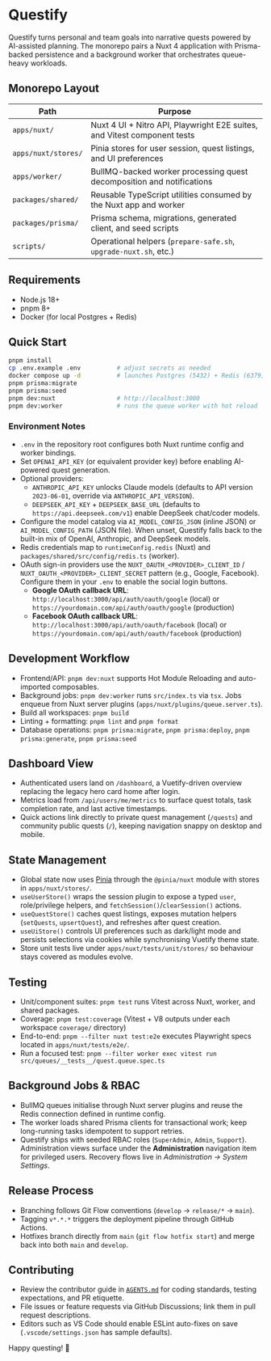 # Questify

Questify turns personal and team goals into narrative quests powered by AI-assisted planning. The monorepo pairs a Nuxt 4 application with Prisma-backed persistence and a background worker that orchestrates queue-heavy workloads.

## Monorepo Layout

| Path | Purpose |
| --- | --- |
| `apps/nuxt/` | Nuxt 4 UI + Nitro API, Playwright E2E suites, and Vitest component tests |
| `apps/nuxt/stores/` | Pinia stores for user session, quest listings, and UI preferences |
| `apps/worker/` | BullMQ-backed worker processing quest decomposition and notifications |
| `packages/shared/` | Reusable TypeScript utilities consumed by the Nuxt app and worker |
| `packages/prisma/` | Prisma schema, migrations, generated client, and seed scripts |
| `scripts/` | Operational helpers (`prepare-safe.sh`, `upgrade-nuxt.sh`, etc.) |

## Requirements

- Node.js 18+
- pnpm 8+
- Docker (for local Postgres + Redis)

## Quick Start

```bash
pnpm install
cp .env.example .env          # adjust secrets as needed
docker compose up -d          # launches Postgres (5432) + Redis (6379)
pnpm prisma:migrate
pnpm prisma:seed
pnpm dev:nuxt                 # http://localhost:3000
pnpm dev:worker               # runs the queue worker with hot reload
```

### Environment Notes

- `.env` in the repository root configures both Nuxt runtime config and worker bindings.
- Set `OPENAI_API_KEY` (or equivalent provider key) before enabling AI-powered quest generation.
- Optional providers:
  - `ANTHROPIC_API_KEY` unlocks Claude models (defaults to API version `2023-06-01`, override via `ANTHROPIC_API_VERSION`).
  - `DEEPSEEK_API_KEY` + `DEEPSEEK_BASE_URL` (defaults to `https://api.deepseek.com/v1`) enable DeepSeek chat/coder models.
- Configure the model catalog via `AI_MODEL_CONFIG_JSON` (inline JSON) or `AI_MODEL_CONFIG_PATH` (JSON file). When unset, Questify falls back to the built-in mix of OpenAI, Anthropic, and DeepSeek models.
- Redis credentials map to `runtimeConfig.redis` (Nuxt) and `packages/shared/src/config/redis.ts` (worker).
- OAuth sign-in providers use the `NUXT_OAUTH_<PROVIDER>_CLIENT_ID` / `NUXT_OAUTH_<PROVIDER>_CLIENT_SECRET` pattern (e.g., Google, Facebook). Configure them in your `.env` to enable the social login buttons.
  - **Google OAuth callback URL**: `http://localhost:3000/api/auth/oauth/google` (local) or `https://yourdomain.com/api/auth/oauth/google` (production)
  - **Facebook OAuth callback URL**: `http://localhost:3000/api/auth/oauth/facebook` (local) or `https://yourdomain.com/api/auth/oauth/facebook` (production)

## Development Workflow

- Frontend/API: `pnpm dev:nuxt` supports Hot Module Reloading and auto-imported composables.
- Background jobs: `pnpm dev:worker` runs `src/index.ts` via `tsx`. Jobs enqueue from Nuxt server plugins (`apps/nuxt/plugins/queue.server.ts`).
- Build all workspaces: `pnpm build`
- Linting + formatting: `pnpm lint` and `pnpm format`
- Database operations: `pnpm prisma:migrate`, `pnpm prisma:deploy`, `pnpm prisma:generate`, `pnpm prisma:seed`

## Dashboard View

- Authenticated users land on `/dashboard`, a Vuetify-driven overview replacing the legacy hero card home after login.
- Metrics load from `/api/users/me/metrics` to surface quest totals, task completion rate, and last active timestamps.
- Quick actions link directly to private quest management (`/quests`) and community public quests (`/`), keeping navigation snappy on desktop and mobile.

## State Management

- Global state now uses [Pinia](https://pinia.vuejs.org/) through the `@pinia/nuxt` module with stores in `apps/nuxt/stores/`.
- `useUserStore()` wraps the session plugin to expose a typed `user`, role/privilege helpers, and `fetchSession()`/`clearSession()` actions.
- `useQuestStore()` caches quest listings, exposes mutation helpers (`setQuests`, `upsertQuest`), and refreshes after quest creation.
- `useUiStore()` controls UI preferences such as dark/light mode and persists selections via cookies while synchronising Vuetify theme state.
- Store unit tests live under `apps/nuxt/tests/unit/stores/` so behaviour stays covered as modules evolve.

## Testing

- Unit/component suites: `pnpm test` runs Vitest across Nuxt, worker, and shared packages.
- Coverage: `pnpm test:coverage` (Vitest + V8 outputs under each workspace `coverage/` directory)
- End-to-end: `pnpm --filter nuxt test:e2e` executes Playwright specs located in `apps/nuxt/tests/e2e/`.
- Run a focused test: `pnpm --filter worker exec vitest run src/queues/__tests__/quest.queue.spec.ts`

## Background Jobs & RBAC

- BullMQ queues initialise through Nuxt server plugins and reuse the Redis connection defined in runtime config.
- The worker loads shared Prisma clients for transactional work; keep long-running tasks idempotent to support retries.
- Questify ships with seeded RBAC roles (`SuperAdmin`, `Admin`, `Support`). Administration views surface under the **Administration** navigation item for privileged users. Recovery flows live in *Administration → System Settings*.

## Release Process

- Branching follows Git Flow conventions (`develop` → `release/*` → `main`).
- Tagging `v*.*.*` triggers the deployment pipeline through GitHub Actions.
- Hotfixes branch directly from `main` (`git flow hotfix start`) and merge back into both `main` and `develop`.

## Contributing

- Review the contributor guide in [`AGENTS.md`](./AGENTS.md) for coding standards, testing expectations, and PR etiquette.
- File issues or feature requests via GitHub Discussions; link them in pull request descriptions.
- Editors such as VS Code should enable ESLint auto-fixes on save (`.vscode/settings.json` has sample defaults).

Happy questing! 🚀
